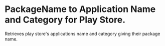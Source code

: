 # PackageName to Application Name and Category for Play Store.
Retrieves play store's applications name and category giving their package name. 
